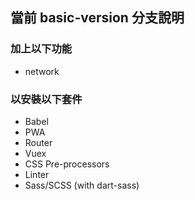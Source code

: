 ## 當前 basic-version 分支說明

### 加上以下功能

- network

### 以安裝以下套件

- Babel
- PWA
- Router
- Vuex
- CSS Pre-processors
- Linter
- Sass/SCSS (with dart-sass)

